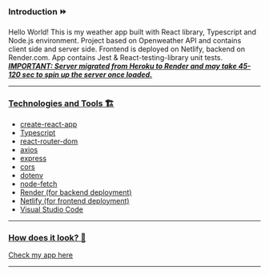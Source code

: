 
### Introduction ⏩
Hello World! This is my weather app built with React library, Typescript and Node.js environment. Project based on Openweather API and contains client side and server side. Frontend is deployed on Netlify, backend on Render.com. App contains Jest & React-testing-library unit tests.
<u>*****IMPORTANT: Server migrated from Heroku to Render and may take 45-120 sec to spin up the server once loaded.*****<u>
***
### Technologies and Tools 🏗
* create-react-app 
* Typescript
* react-router-dom
* axios
* express
* cors
* dotenv
* node-fetch
* Render (for backend deployment)
* Netlify (for frontend deployment)
* Visual Studio Code
***
### How does it look? 👀
[Check my app here](https://forecast-weather-app-by-charlie.netlify.app/)
***
